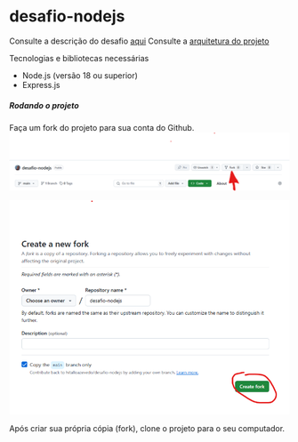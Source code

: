 # desafio-nodejs

Consulte a descrição do desafio [aqui](./instructions/description.md)
Consulte a [arquitetura do projeto](./instructions/project-arch.md)

Tecnologias e bibliotecas necessárias
- Node.js (versão 18 ou superior)
- Express.js

##### Rodando o projeto
Faça um fork do projeto para sua conta do Github.
![alt text](image.png)

![alt text](image-1.png)

Após criar sua própria cópia (fork), clone o projeto para o seu computador.

